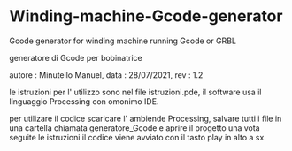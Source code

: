 # Winding-machine-Gcode-generator
Gcode generator for winding machine running Gcode or GRBL


generatore di Gcode per bobinatrice 

autore : Minutello Manuel,
data   : 28/07/2021,
rev    : 1.2

le istruzioni per l' utilizzo sono nel file istruzioni.pde, il software usa il linguaggio Processing con omonimo IDE.

per utilizare il codice scaricare l' ambiende Processing, salvare tutti i file in una cartella chiamata generatore_Gcode e aprire il progetto
una vota seguite le istruzioni il codice viene avviato con il tasto play in alto a sx.

